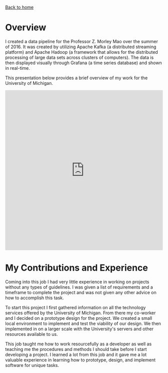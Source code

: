 [Back to home](https://venkatvv.github.io/)

# Overview 

I created a data pipeline for the Professor Z. Morley Mao over the summer of 2016. It was created by utilizing Apache Kafka (a distributed streaming platform) and Apache Hadoop (a framework that allows for the distributed processing of large data sets across clusters of computers). The data is then displayed visually through Grafana (a time series database) and shown in real-time.

This presentation below provides a brief overview of my work for the University of Michigan.

<iframe id="iframe_container" frameborder="0" webkitallowfullscreen="" mozallowfullscreen="" allowfullscreen="" width="100%" height="510" src="https://prezi.com/embed/4zdlawrgpltz/?bgcolor=ffffff&amp;lock_to_path=0&amp;autoplay=0&amp;autohide_ctrls=0&amp;landing_data=bHVZZmNaNDBIWnNjdEVENDRhZDFNZGNIUE43MHdLNWpsdFJLb2ZHanI5bHdQaWVXZ0ZUdG5Bb3JTbk9HL3JNbTN3PT0&amp;landing_sign=mdX47eiGRdRTVxFZVnMsyUjb29DJcnPT3cJ3kq0iHDc"></iframe>

# My Contributions and Experience 

Coming into this job I had very little experience in working on projects without any types of guidelines. I was given a list of requirements and a timeframe to complete the project and was not given any other advice on how to accomplish this task. 

To start this project I first gathered information on all the technology services offered by the University of Michigan. From there my co-worker and I decided on a prototype design for the project. We created a small local environment to implement and test the viability of our design. We then implemented in on a larger scale with the University's servers and other resources available to us. 

This job taught me how to work resourcefully as a developer as well as teaching me the procedures and methods I should take before I start developing a project. I learned a lot from this job and it gave me a lot valuable experience in learning how to prototype, design, and implement software for unique tasks.
